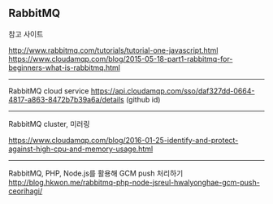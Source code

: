 
RabbitMQ 
---

참고 사이트

http://www.rabbitmq.com/tutorials/tutorial-one-javascript.html
https://www.cloudamqp.com/blog/2015-05-18-part1-rabbitmq-for-beginners-what-is-rabbitmq.html

----

RabbitMQ cloud service
https://api.cloudamqp.com/sso/daf327dd-0664-4817-a863-8472b7b39a6a/details
(github id)

----

RabbitMQ cluster, 미러링

https://www.cloudamqp.com/blog/2016-01-25-identify-and-protect-against-high-cpu-and-memory-usage.html


----

RabbitMQ, PHP, Node.js를 활용해 GCM push 처리하기
http://blog.hkwon.me/rabbitmq-php-node-jsreul-hwalyonghae-gcm-push-ceorihagi/